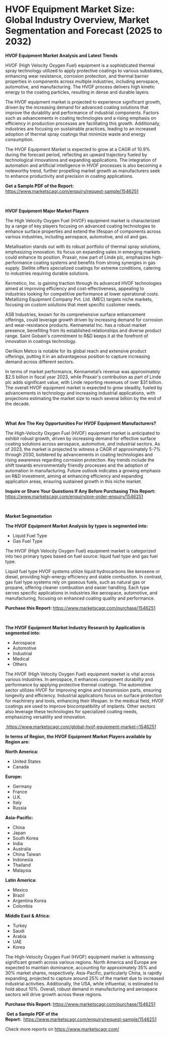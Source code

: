 <p><h1>HVOF Equipment Market Size: Global Industry Overview, Market Segmentation and Forecast (2025 to 2032)</h1></p><p><strong>HVOF Equipment Market Analysis and Latest Trends</strong></p>
<p><p>HVOF (High Velocity Oxygen Fuel) equipment is a sophisticated thermal spray technology utilized to apply protective coatings to various substrates, enhancing wear resistance, corrosion protection, and thermal barrier properties in components across multiple industries, including aerospace, automotive, and manufacturing. The HVOF process delivers high kinetic energy to the coating particles, resulting in dense and durable layers.</p><p>The HVOF equipment market is projected to experience significant growth, driven by the increasing demand for advanced coating solutions that improve the durability and performance of industrial components. Factors such as advancements in coating technologies and a rising emphasis on efficiency in production processes are facilitating this growth. Additionally, industries are focusing on sustainable practices, leading to an increased adoption of thermal spray coatings that minimize waste and energy consumption.</p><p>The HVOF Equipment Market is expected to grow at a CAGR of 10.9% during the forecast period, reflecting an upward trajectory fueled by technological innovations and expanding applications. The integration of automation and artificial intelligence in HVOF processes is also becoming a noteworthy trend, further propelling market growth as manufacturers seek to enhance productivity and precision in coating applications.</p></p>
<p><strong>Get a Sample PDF of the Report:&nbsp;</strong> <a href="https://www.marketscagr.com/enquiry/request-sample/1546251?utm_campaign=1895&utm_medium=2&utm_source=Github&utm_content=ia&utm_term=17022025&utm_id=hvof-equipment">https://www.marketscagr.com/enquiry/request-sample/1546251</a></p>
<p>&nbsp;</p>
<p><strong>HVOF Equipment Major Market Players</strong></p>
<p><p>The High Velocity Oxygen Fuel (HVOF) equipment market is characterized by a range of key players focusing on advanced coating technologies to enhance surface properties and extend the lifespan of components across various industries, including aerospace, automotive, and oil and gas.</p><p>Metallisation stands out with its robust portfolio of thermal spray solutions, emphasizing innovation. Its focus on expanding sales in emerging markets could enhance its position. Praxair, now part of Linde plc, emphasizes high-performance coating systems and benefits from strong synergies in gas supply. Stellite offers specialized coatings for extreme conditions, catering to industries requiring durable solutions.</p><p>Kermetico, Inc. is gaining traction through its advanced HVOF technologies aimed at improving efficiency and cost-effectiveness, appealing to industries looking for competitive performance at lower operational costs. Metallizing Equipment Company Pvt. Ltd. (MEC) targets niche markets, focusing on custom solutions that meet specific customer needs.</p><p>ASB Industries, known for its comprehensive surface enhancement offerings, could leverage growth driven by increasing demand for corrosion and wear-resistance products. Kennametal Inc. has a robust market presence, benefiting from its established relationships and diverse product range. Saint Gobain's commitment to R&D keeps it at the forefront of innovation in coatings technology.</p><p>Oerlikon Metco is notable for its global reach and extensive product offerings, putting it in an advantageous position to capture increasing demand across different sectors.</p><p>In terms of market performance, Kennametal’s revenue was approximately $2.5 billion in fiscal year 2023, while Praxair's contribution as part of Linde plc adds significant value, with Linde reporting revenues of over $31 billion. The overall HVOF equipment market is expected to grow steadily, fueled by advancements in technology and increasing industrial applications, with projections estimating the market size to reach several billion by the end of the decade.</p></p>
<p>&nbsp;</p>
<p><strong>What Are The Key Opportunities For HVOF Equipment Manufacturers?</strong></p>
<p><p>The High-Velocity Oxygen Fuel (HVOF) equipment market is anticipated to exhibit robust growth, driven by increasing demand for effective surface coating solutions across aerospace, automotive, and industrial sectors. As of 2023, the market is projected to witness a CAGR of approximately 5-7% through 2030, bolstered by advancements in coating technologies and rising awareness regarding corrosion protection. Key trends include the shift towards environmentally friendly processes and the adoption of automation in manufacturing. Future outlook indicates a growing emphasis on R&D investment, aiming at enhancing efficiency and expanding application areas, ensuring sustained growth in this niche market.</p></p>
<p><strong>Inquire or Share Your Questions If Any Before Purchasing This Report:</strong> <a href="https://www.marketscagr.com/enquiry/pre-order-enquiry/1546251?utm_campaign=1895&utm_medium=2&utm_source=Github&utm_content=ia&utm_term=17022025&utm_id=hvof-equipment">https://www.marketscagr.com/enquiry/pre-order-enquiry/1546251</a></p>
<p>&nbsp;</p>
<p><strong>Market Segmentation</strong></p>
<p><strong>The HVOF Equipment Market Analysis by types is segmented into:</strong></p>
<p><ul><li>Liquid Fuel Type</li><li>Gas Fuel Type</li></ul></p>
<p><p>The HVOF (High Velocity Oxygen Fuel) equipment market is categorized into two primary types based on fuel source: liquid fuel type and gas fuel type. </p><p>Liquid fuel type HVOF systems utilize liquid hydrocarbons like kerosene or diesel, providing high-energy efficiency and stable combustion. In contrast, gas fuel type systems rely on gaseous fuels, such as natural gas or propane, offering cleaner combustion and easier handling. Each type serves specific applications in industries like aerospace, automotive, and manufacturing, focusing on enhanced coating quality and performance.</p></p>
<p><strong>Purchase this Report:&nbsp;</strong><a href="https://www.marketscagr.com/purchase/1546251?utm_campaign=1895&utm_medium=2&utm_source=Github&utm_content=ia&utm_term=17022025&utm_id=hvof-equipment">https://www.marketscagr.com/purchase/1546251</a></p>
<p>&nbsp;</p>
<p><strong>The HVOF Equipment Market Industry Research by Application is segmented into:</strong></p>
<p><ul><li>Aerospace</li><li>Automotive</li><li>Industrial</li><li>Medical</li><li>Others</li></ul></p>
<p><p>The HVOF (High Velocity Oxygen Fuel) equipment market is vital across various industries. In aerospace, it enhances component durability and performance by applying protective thermal coatings. The automotive sector utilizes HVOF for improving engine and transmission parts, ensuring longevity and efficiency. Industrial applications focus on surface protection for machinery and tools, enhancing their lifespan. In the medical field, HVOF coatings are used to improve biocompatibility of implants. Other sectors also leverage these technologies for specialized coating needs, emphasizing versatility and innovation.</p></p>
<p><a href="https://www.marketscagr.com/global-hvof-equipment-market-r1546251?utm_campaign=1895&utm_medium=2&utm_source=Github&utm_content=ia&utm_term=17022025&utm_id=hvof-equipment">&nbsp;https://www.marketscagr.com/global-hvof-equipment-market-r1546251</a></p>
<p><strong>In terms of Region, the HVOF Equipment Market Players available by Region are:</strong></p>
<p>
    <p> <strong> North America: </strong>
        <ul>
            <li>United States</li>
            <li>Canada</li>
        </ul>
        </p> 
    <p> <strong> Europe: </strong>
        <ul>
            <li>Germany</li>
            <li>France</li>
            <li>U.K.</li>
            <li>Italy</li>
            <li>Russia</li>
        </ul>
        </p> 
    <p> <strong> Asia-Pacific: </strong>
        <ul>
            <li>China</li>
            <li>Japan</li>
            <li>South Korea</li>
            <li>India</li>
            <li>Australia</li>
            <li>China Taiwan</li>
            <li>Indonesia</li>
            <li>Thailand</li>
            <li>Malaysia</li>
        </ul>
        </p> 
    <p> <strong> Latin America: </strong>
        <ul>
            <li>Mexico</li>
            <li>Brazil</li>
            <li>Argentina Korea</li>
            <li>Colombia</li>
        </ul>
        </p> 
    <p> <strong> Middle East & Africa: </strong>
        <ul>
            <li>Turkey</li>
            <li>Saudi</li>
            <li>Arabia</li>
            <li>UAE</li>
            <li>Korea</li>
        </ul>
    </p>
    </p>
<p><p>The High-Velocity Oxygen Fuel (HVOF) equipment market is witnessing significant growth across various regions. North America and Europe are expected to maintain dominance, accounting for approximately 35% and 30% market shares, respectively. Asia-Pacific, particularly China, is rapidly expanding, projected to capture around 25% of the market due to increased industrial activities. Additionally, the USA, while influential, is estimated to hold about 10%. Overall, robust demand in manufacturing and aerospace sectors will drive growth across these regions.</p></p>
<p><strong>Purchase this Report: </strong><a href="https://www.marketscagr.com/purchase/1546251?utm_campaign=1895&utm_medium=2&utm_source=Github&utm_content=ia&utm_term=17022025&utm_id=hvof-equipment">https://www.marketscagr.com/purchase/1546251</a></p>
<p>&nbsp;<strong>Get a Sample PDF of the Report:&nbsp;&nbsp;</strong><a href="https://www.marketscagr.com/enquiry/request-sample/1546251?utm_campaign=1895&utm_medium=2&utm_source=Github&utm_content=ia&utm_term=17022025&utm_id=hvof-equipment">https://www.marketscagr.com/enquiry/request-sample/1546251</a></p>
<p><strong></strong></p>
<p>Check more reports on <a href="https://www.marketscagr.com/?utm_campaign=1895&utm_medium=2&utm_source=Github&utm_content=ia&utm_term=17022025&utm_id=hvof-equipment">https://www.marketscagr.com/</a></p>